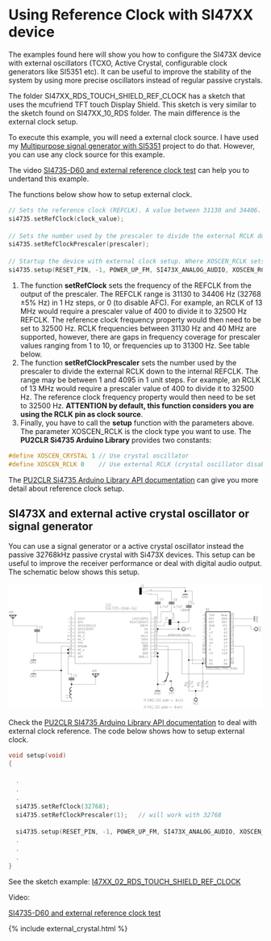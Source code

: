 # Using Reference Clock with SI47XX device

The examples found here will show you how to configure the SI473X device with external oscillators (TCXO, Active Crystal, configurable clock generators like SI5351 etc). It can be useful to improve the stability of the system by using more precise oscillators instead of regular passive crystals.

The folder SI47XX_RDS_TOUCH_SHIELD_REF_CLOCK has a sketch that uses the mcufriend TFT touch Display Shield. This sketch is very similar to the sketch found on SI47XX_10_RDS folder. The main difference is the external clock setup. 

To execute this example, you will need a external clock source. I have used my [Multipurpose signal generator with SI5351](https://github.com/pu2clr/SI5351) project to do that. However, you can use any clock source for this example.

The video [SI4735-D60 and external reference clock test](https://youtu.be/Jgh3ScQUudE) can help you to undertand this example.


The functions below show how to setup external clock.

```cpp
// Sets the reference clock (REFCLK). A value between 31130 and 34406. Better 32768 Hz.
si4735.setRefClock(clock_value);

// Sets the number used by the prescaler to divide the external RCLK down to the internal REFCLK  
si4735.setRefClockPrescaler(prescaler);  

// Startup the device with external clock setup. Where XOSCEN_RCLK sets the system to use the external clock
si4735.setup(RESET_PIN, -1, POWER_UP_FM, SI473X_ANALOG_AUDIO, XOSCEN_RCLK); 

```

1. The function __setRefClock__ sets the frequency of the REFCLK from the output of the prescaler. The REFCLK range is 31130 to 34406 Hz (32768 ±5% Hz) in 1 Hz steps, or 0 (to disable AFC). For example, an RCLK of 13 MHz would require a prescaler value of 400 to divide it to 32500 Hz REFCLK. The reference clock frequency property would then need to be set to 32500 Hz. RCLK frequencies between 31130 Hz and 40 MHz are supported, however, there are gaps in frequency coverage for prescaler values ranging from 1 to 10, or frequencies up to 31300 Hz. See table below.
2. The function __setRefClockPrescaler__ sets the number used by the prescaler to divide the external RCLK down to the internal REFCLK. The range may be between 1 and 4095 in 1 unit steps. For example, an RCLK of 13 MHz would require a prescaler value of 400 to divide it to 32500 Hz. The reference clock frequency property would then need to be set to 32500 Hz. __ATTENTION by default, this function considers you are using the RCLK pin as clock source__.
3. Finally, you have to call the __setup__ function with the parameters above. The parameter XOSCEN_RCLK is the clock type you want to use. The __PU2CLR Si4735 Arduino Library__ provides two constants:

```cpp
#define XOSCEN_CRYSTAL 1 // Use crystal oscillator
#define XOSCEN_RCLK 0    // Use external RCLK (crystal oscillator disabled).
```

The [PU2CLR Si4735 Arduino Library API documentation](https://pu2clr.github.io/SI4735/extras/apidoc/html/group__group07.html) can give you more detail about reference clock setup.



## SI473X and external active crystal oscillator or signal generator

You can use a signal generator or a active crystal oscillator instead the passive 32768kHz passive crystal with Si473X devices. This setup can be useful to improve the receiver performance or deal with digital audio output. The schematic below shows this setup.

![SI473X and external active crystal oscillator or signal generator](../../extras/images/schematic_basic_active_crystal_osc.png)

Check the [PU2CLR SI4735 Arduino Library API documentation](https://pu2clr.github.io/SI4735/extras/apidoc/html/) to deal with external clock reference. The code below shows how to setup external clock.

```cpp
void setup(void)
{

  .
  .
  .
  si4735.setRefClock(32768);
  si4735.setRefClockPrescaler(1);   // will work with 32768  

  si4735.setup(RESET_PIN, -1, POWER_UP_FM, SI473X_ANALOG_AUDIO, XOSCEN_RCLK);
  .
  .
  .
}
```

See the sketch example: [I47XX_02_RDS_TOUCH_SHIELD_REF_CLOCK](https://github.com/pu2clr/SI4735/tree/master/examples/TOOLS/SI47XX_99_NO_CRYSTAL)

Video:

[SI4735-D60 and external reference clock test](https://youtu.be/Jgh3ScQUudE)

{% include external_crystal.html %}
